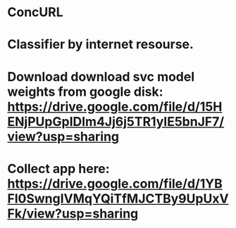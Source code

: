# ConcURL
# Classifier by internet resourse.
# Download download svc model weights from google disk: https://drive.google.com/file/d/15HENjPUpGpIDIm4Jj6j5TR1yIE5bnJF7/view?usp=sharing
# Collect app here: https://drive.google.com/file/d/1YBFl0SwngIVMqYQiTfMJCTBy9UpUxVFk/view?usp=sharing
